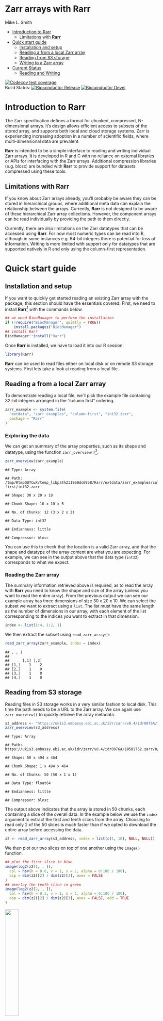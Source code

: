 Zarr arrays with Rarr
================
Mike L. Smith

- [Introduction to Rarr](#introduction-to-rarr)
  - [Limitations with **Rarr**](#limitations-with-rarr)
- [Quick start guide](#quick-start-guide)
  - [Installation and setup](#installation-and-setup)
  - [Reading a from a local Zarr
    array](#reading-a-from-a-local-zarr-array)
  - [Reading from S3 storage](#read-s3)
  - [Writing to a Zarr array](#writing-to-a-zarr-array)
- [Current Status](#current-status)
  - [Reading and Writing](#reading-and-writing)

<!-- badges: start -->

[![Codecov test
coverage](https://codecov.io/gh/grimbough/Rarr/branch/devel/graph/badge.svg)](https://app.codecov.io/gh/grimbough/Rarr?branch=devel)
<br> Build Status: [![Bioconductor
Release](https://bioconductor.org/shields/build/release/bioc/Rarr.svg)](https://bioconductor.org/checkResults/release/bioc-LATEST/Rarr/)
[![Bioconductor
Devel](https://bioconductor.org/shields/build/devel/bioc/Rarr.svg)](https://bioconductor.org/checkResults/devel/bioc-LATEST/Rarr/)
<!-- badges: end -->

# Introduction to Rarr

The Zarr specification defines a format for chunked, compressed,
N-dimensional arrays. It’s design allows efficient access to subsets of
the stored array, and supports both local and cloud storage systems.
Zarr is experiencing increasing adoption in a number of scientific
fields, where multi-dimensional data are prevalent.

**Rarr** is intended to be a simple interface to reading and writing
individual Zarr arrays. It is developed in R and C with no reliance on
external libraries or APIs for interfacing with the Zarr arrays.
Additional compression libraries (e.g. blosc) are bundled with **Rarr**
to provide support for datasets compressed using these tools.

## Limitations with **Rarr**

If you know about Zarr arrays already, you’ll probably be aware they can
be stored in hierarchical groups, where additional meta data can explain
the relationship between the arrays. Currently, **Rarr** is not designed
to be aware of these hierarchical Zarr array collections. However, the
component arrays can be read individually by providing the path to them
directly.

Currently, there are also limitations on the Zarr datatypes that can be
accessed using **Rarr**. For now most numeric types can be read into R,
although in some instances e.g. 64-bit integers there is potential for
loss of information. Writing is more limited with support only for
datatypes that are supported natively in R and only using the
column-first representation.

# Quick start guide

## Installation and setup

If you want to quickly get started reading an existing Zarr array with
the package, this section should have the essentials covered. First, we
need to install **Rarr**[^1] with the commands below.

``` r
## we need BiocManager to perform the installation
if (!require("BiocManager", quietly = TRUE))
    install.packages("BiocManager")
## install Rarr
BiocManager::install("Rarr")
```

Once **Rarr** is installed, we have to load it into our R session:

``` r
library(Rarr)
```

**Rarr** can be used to read files either on local disk or on remote S3
storage systems. First lets take a look at reading from a local file.

## Reading a from a local Zarr array

To demonstrate reading a local file, we’ll pick the example file
containing 32-bit integers arranged in the “column first” ordering.

``` r
zarr_example <- system.file(
  "extdata", "zarr_examples", "column-first", "int32.zarr",
  package = "Rarr"
)
```

### Exploring the data

We can get an summary of the array properties, such as its shape and
datatype, using the function `zarr_overview()`[^2].

``` r
zarr_overview(zarr_example)
```

    ## Type: Array

    ## Path: /tmp/RtmpQUTCwX/temp_libpath211960dc6958/Rarr/extdata/zarr_examples/column-first/int32.zarr

    ## Shape: 30 x 20 x 10

    ## Chunk Shape: 10 x 10 x 5

    ## No. of Chunks: 12 (3 x 2 x 2)

    ## Data Type: int32

    ## Endianness: little

    ## Compressor: blosc

You can use this to check that the location is a valid Zarr array, and
that the shape and datatype of the array content are what you are
expecting. For example, we can see in the output above that the data
type (`int32`) corresponds to what we expect.

### Reading the Zarr array

The summary information retrieved above is required, as to read the
array with **Rarr** you need to know the shape and size of the array
(unless you want to read the entire array). From the previous output we
can see our example array has three dimensions of size 30 x 20 x 10. We
can select the subset we want to extract using a `list`. The list must
have the same length as the number of dimensions in our array, with each
element of the list corresponding to the indices you want to extract in
that dimension.

``` r
index <- list(1:4, 1:2, 1)
```

We then extract the subset using `read_zarr_array()`:

``` r
read_zarr_array(zarr_example, index = index)
```

    ## , , 1
    ## 
    ##      [,1] [,2]
    ## [1,]    1    2
    ## [2,]    1    0
    ## [3,]    1    0
    ## [4,]    1    0

## Reading from S3 storage

Reading files in S3 storage works in a very similar fashion to local
disk. This time the path needs to be a URL to the Zarr array. We can
again use `zarr_overview()` to quickly retrieve the array metadata.

``` r
s3_address <- "https://uk1s3.embassy.ebi.ac.uk/idr/zarr/v0.4/idr0076A/10501752.zarr/0"
zarr_overview(s3_address)
```

    ## Type: Array

    ## Path: https://uk1s3.embassy.ebi.ac.uk/idr/zarr/v0.4/idr0076A/10501752.zarr/0/

    ## Shape: 50 x 494 x 464

    ## Chunk Shape: 1 x 494 x 464

    ## No. of Chunks: 50 (50 x 1 x 1)

    ## Data Type: float64

    ## Endianness: little

    ## Compressor: blosc

The output above indicates that the array is stored in 50 chunks, each
containing a slice of the overall data. In the example below we use the
`index` argument to extract the first and tenth slices from the array.
Choosing to read only 2 of the 50 slices is much faster than if we opted
to download the entire array before accessing the data.

``` r
z2 <- read_zarr_array(s3_address, index = list(c(1, 10), NULL, NULL))
```

We then plot our two slices on top of one another using the `image()`
function.

``` r
## plot the first slice in blue
image(log2(z2[1, , ]),
  col = hsv(h = 0.6, v = 1, s = 1, alpha = 0:100 / 100),
  asp = dim(z2)[2] / dim(z2)[3], axes = FALSE
)
## overlay the tenth slice in green
image(log2(z2[2, , ]),
  col = hsv(h = 0.3, v = 1, s = 1, alpha = 0:100 / 100),
  asp = dim(z2)[2] / dim(z2)[3], axes = FALSE, add = TRUE
)
```

<img src="inst/rmd/imgs/plot-raster-1.jpeg" width="30%" />

**Note:** if you receive the error message
`"Error in stop(aws_error(request$error)) : bad error message"` it is
likely you have some AWS credentials available in to your R session,
which are being inappropriately used to access this public bucket.
Please see the section @ref(s3-client) for details on how to set
credentials for a specific request.

## Writing to a Zarr array

Up until now we’ve only covered reading existing Zarr array into R.
However, **Rarr** can also be used to write R data to disk following the
Zarr specification. To explore this, lets create an example array we
want to save as a Zarr. In this case it’s going to be a three
dimensional array and store the values 1 to 600.

``` r
x <- array(1:600, dim = c(10, 10, 6))
```

``` r
path_to_new_zarr <- file.path(tempdir(), "new.zarr")
write_zarr_array(x = x, zarr_array_path = path_to_new_zarr, chunk_dim = c(10, 5, 1))
```

We can check that the contents of the Zarr array is what we’re
expecting. Since the contents of the whole array will be too large to
display here, we use the `index` argument to extract rows 6 to 10, from
the 10th column and 1st slice. That should be the values 96, 97, 98, 99,
100, but retaining the 3-dimensional array structure of the original
array. The second line below uses `identical()` to confirm that reading
the whole Zarr returns something equivalent to our original input `x`.

``` r
read_zarr_array(zarr_array_path = path_to_new_zarr, index = list(6:10, 10, 1))
```

    ## , , 1
    ## 
    ##      [,1]
    ## [1,]   96
    ## [2,]   97
    ## [3,]   98
    ## [4,]   99
    ## [5,]  100

``` r
identical(read_zarr_array(zarr_array_path = path_to_new_zarr), x)
```

    ## [1] TRUE

# Current Status

## Reading and Writing

Reading Zarr arrays is reasonably well supported. Writing is available,
but is more limited. Both aspects are under active development.

### Data Types

Currently there is only support for reading and writing a subset of the
possible datatypes that can be found in a Zarr array. In some instances
there are also limitations on the datatypes natively supported by R,
requiring conversion from the Zarr datatype. The table below summarises
the current status of datatype support. It will be updated as progress
is made.

| Zarr Data Type        | Status<br/>(reading / writing) | Notes                                                                                                                                                                           |
|-----------------------|:------------------------------:|---------------------------------------------------------------------------------------------------------------------------------------------------------------------------------|
| `boolean`             |             ✔ / ❌             |                                                                                                                                                                                 |
| `int8`                |             ✔ / ❌             |                                                                                                                                                                                 |
| `uint8`               |             ✔ / ❌             |                                                                                                                                                                                 |
| `int16`               |             ✔ / ❌             |                                                                                                                                                                                 |
| `uint16`              |             ✔ / ❌             |                                                                                                                                                                                 |
| `int32`               |             ✔ / ✔              |                                                                                                                                                                                 |
| `uint32`              |             ✔ / ❌             | Values outside the range of `int32` are converted to `NA`. Future plan is to allow conversion to `double` or use the [bit64](https://cran.r-project.org/package=bit64) package. |
| `int64`               |             ✔ / ❌             | Values outside the range of `int32` are converted to `NA`. Future plan is to allow conversion to `double` or use the [bit64](https://cran.r-project.org/package=bit64) package. |
| `uint64`              |             ✔ / ❌             | Values outside the range of `int32` are converted to `NA`. Future plan is to allow conversion to `double` or use the [bit64](https://cran.r-project.org/package=bit64) package. |
| `half` / `float16`    |             ✔ / ❌             | Converted to `double` in R. No effort is made to assess loss of precision due to conversion.                                                                                    |
| `single` / `float32`  |             ✔ / ❌             | Converted to `double` in R. No effort is made to assess loss of precision due to conversion.                                                                                    |
| `double` / `float64`  |             ✔ / ✔              |                                                                                                                                                                                 |
| `complex`             |            ❌ / ❌             |                                                                                                                                                                                 |
| `timedelta`           |            ❌ / ❌             |                                                                                                                                                                                 |
| `datetime`            |            ❌ / ❌             |                                                                                                                                                                                 |
| `string`              |             ✔ / ✔              |                                                                                                                                                                                 |
| `Unicode`             |            ❌ / ❌             |                                                                                                                                                                                 |
| `void *`              |            ❌ / ❌             |                                                                                                                                                                                 |
| Structured data types |            ❌ / ❌             |                                                                                                                                                                                 |

### Compression Tools

| Data Type     | Status<br/>(reading / writing) | Notes                                                                                               |
|---------------|:------------------------------:|-----------------------------------------------------------------------------------------------------|
| `zlib / gzip` |             ✔ / ✔              | Only system default compression level (normally 6) is enabled for writing.                          |
| `bzip2`       |             ✔ / ✔              | Only compression level 9 is enabled for writing.                                                    |
| `blosc`       |             ✔ / ✔              | Only `lz4` compression level 5 is enabled for writing.                                              |
| `LZMA`        |             ✔ / ❔             |                                                                                                     |
| `LZ4`         |             ✔ / ✔              |                                                                                                     |
| `Zstd`        |            ❌ / ❌             | Algorithm is available via blosc for writing, but can’t currently be access through the R interface |

Please open an [issue](https://github.com/grimbough/Rarr/issues) if
support for a required compression tool is missing.

### Filters

The is currently no support for additional filters. Please open an
[issue](https://github.com/grimbough/Rarr/issues) if you require filter
support.

[^1]: you only need to do the installation step once

[^2]: This is essentially reading and formatting the array metadata that
    accompanies any Zarr array.
